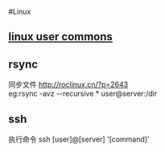 #Linux

## <a href='http://linux.die.net/man/1/'>linux user commons</a>

## rsync 
同步文件  http://roclinux.cn/?p=2643 <br/>
eg:rsync -avz --recursive * user@server:/dir

## ssh  
执行命令 ssh [user]@[server] '[command]'
